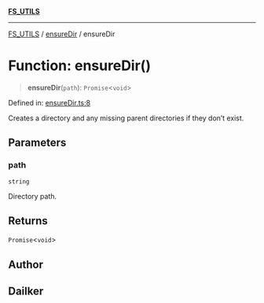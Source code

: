 [**FS_UTILS**](../../README.md)

***

[FS_UTILS](../../README.md) / [ensureDir](../README.md) / ensureDir

# Function: ensureDir()

> **ensureDir**(`path`): `Promise`\<`void`\>

Defined in: [ensureDir.ts:8](https://github.com/dailker/everyutil/blob/26e2bb73429918cf0d08899e9efd90b82a42c92e/src/fs/ensureDir.ts#L8)

Creates a directory and any missing parent directories if they don’t exist.

## Parameters

### path

`string`

Directory path.

## Returns

`Promise`\<`void`\>

## Author

## Dailker
